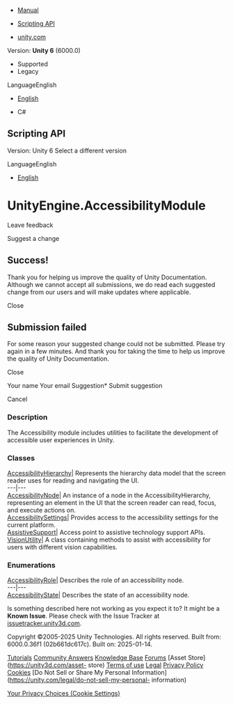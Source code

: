 [ ]()

  * [Manual](../Manual/index.html)
  * [Scripting API](../ScriptReference/index.html)

  * [unity.com](https://unity.com/)

Version: **Unity 6** (6000.0)

  * Supported
  * Legacy

LanguageEnglish

  * [English]()

  * C#

[ ](https://docs.unity3d.com)

## Scripting API

Version: Unity 6 Select a different version

LanguageEnglish

  * [English]()

# UnityEngine.AccessibilityModule

Leave feedback

Suggest a change

## Success!

Thank you for helping us improve the quality of Unity Documentation. Although
we cannot accept all submissions, we do read each suggested change from our
users and will make updates where applicable.

Close

## Submission failed

For some reason your suggested change could not be submitted. Please <a>try
again</a> in a few minutes. And thank you for taking the time to help us
improve the quality of Unity Documentation.

Close

Your name Your email Suggestion* Submit suggestion

Cancel

[ ]()

### Description

The Accessibility module includes utilities to facilitate the development of
accessible user experiences in Unity.

### Classes

[AccessibilityHierarchy](Accessibility.AccessibilityHierarchy.html)|
Represents the hierarchy data model that the screen reader uses for reading
and navigating the UI.  
---|---  
[AccessibilityNode](Accessibility.AccessibilityNode.html)|  An instance of a
node in the AccessibilityHierarchy, representing an element in the UI that the
screen reader can read, focus, and execute actions on.  
[AccessibilitySettings](Accessibility.AccessibilitySettings.html)|  Provides
access to the accessibility settings for the current platform.  
[AssistiveSupport](Accessibility.AssistiveSupport.html)|  Access point to
assistive technology support APIs.  
[VisionUtility](Accessibility.VisionUtility.html)| A class containing methods
to assist with accessibility for users with different vision capabilities.  
  
### Enumerations

[AccessibilityRole](Accessibility.AccessibilityRole.html)| Describes the role
of an accessibility node.  
---|---  
[AccessibilityState](Accessibility.AccessibilityState.html)| Describes the
state of an accessibility node.  
  
Is something described here not working as you expect it to? It might be a
**Known Issue**. Please check with the Issue Tracker at
[issuetracker.unity3d.com](https://issuetracker.unity3d.com).

Copyright ©2005-2025 Unity Technologies. All rights reserved. Built from:
6000.0.36f1 (02b661dc617c). Built on: 2025-01-14.

[Tutorials](https://unity3d.com/learn) [Community
Answers](https://answers.unity3d.com) [Knowledge
Base](https://support.unity3d.com/hc/en-us)
[Forums](https://forum.unity3d.com) [Asset Store](https://unity3d.com/asset-
store) [Terms of use](https://docs.unity3d.com/Manual/TermsOfUse.html)
[Legal](https://unity.com/legal) [Privacy
Policy](https://unity.com/legal/privacy-policy)
[Cookies](https://unity.com/legal/cookie-policy) [Do Not Sell or Share My
Personal Information](https://unity.com/legal/do-not-sell-my-personal-
information)

[Your Privacy Choices (Cookie Settings)](javascript:void\(0\);)

